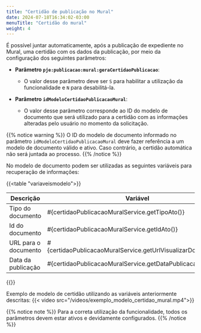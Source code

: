 ```yaml
---
title: "Certidão de publicação no Mural"
date: 2024-07-18T16:34:02-03:00
menuTitle: "Certidão do mural"
weight: 4
---
```



É possível juntar automaticamente, após a publicação de expediente no Mural, uma certidão com os dados da publicação, por meio da configuração dos seguintes parâmetros:

- **Parâmetro `pje:publicacao:mural:geraCertidaoPublicacao`**:
  - O valor desse parâmetro deve ser `S` para habilitar a utilização da funcionalidade e `N` para desabilitá-la.

- **Parâmetro `idModeloCertidaoPublicacaoMural`**:
  - O valor desse parâmetro corresponde ao ID do modelo de documento que será utilizado para a certidão com as informações alteradas pelo usuário no momento da solicitação.

{{% notice warning %}}
O ID do modelo de documento informado no parâmetro `idModeloCertidaoPublicacaoMural` deve fazer referência a um modelo de documento válido e ativo. Caso contrário, a certidão automática não será juntada ao processo.
{{% /notice %}}

No modelo de documento podem ser utilizadas as seguintes variáveis para recuperação de informações:

{{<table "variaveismodelo">}}

| **Descrição** | **Variável** |
|---|---|
| Tipo do documento | #{certidaoPublicacaoMuralService.getTipoAto()}  |
| Id do documento | #{certidaoPublicacaoMuralService.getIdAto()} |
| URL para o documento | #{certidaoPublicacaoMuralService.getUrlVisualizarDocumento()} |
| Data da publicação | #{certidaoPublicacaoMuralService.getDataPublicacao()} |

{{</table>}}

Exemplo de modelo de certidão utilizando as variáveis anteriormente descritas:
{{< video src="/videos/exemplo_modelo_certidao_mural.mp4">}}

{{% notice note %}}
Para a correta utilização da funcionalidade, todos os parâmetros devem estar ativos e devidamente configurados.
{{% /notice %}}